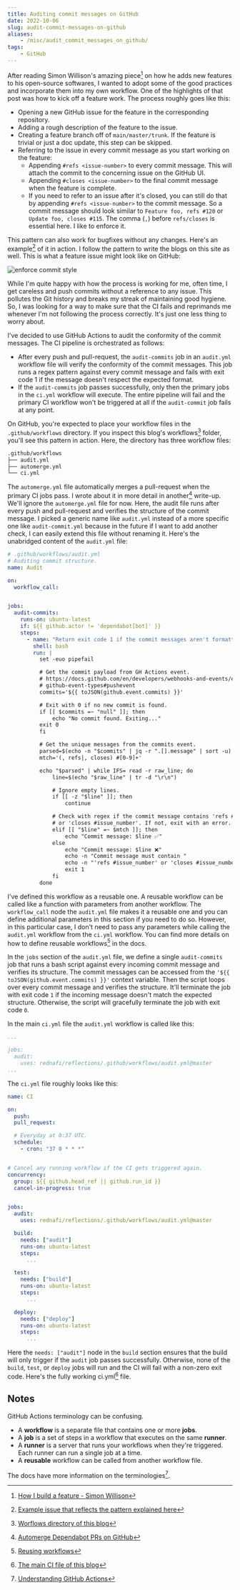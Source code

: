 ```yaml
---
title: Auditing commit messages on GitHub
date: 2022-10-06
slug: audit-commit-messages-on-github
aliases:
    - /misc/audit_commit_messages_on_github/
tags:
    - GitHub
---
```


After reading Simon Willison's amazing piece[^1] on how he adds new features to his
open-source softwares, I wanted to adopt some of the good practices and incorporate them
into my own workflow. One of the highlights of that post was how to kick off a feature work.
The process roughly goes like this:

- Opening a new GitHub issue for the feature in the corresponding repository.
- Adding a rough description of the feature to the issue.
- Creating a feature branch off of `main/master/trunk`. If the feature is trivial or just a
  doc update, this step can be skipped.
- Referring to the issue in every commit message as you start working on the feature:
    - Appending `#refs <issue-number>` to every commit message. This will attach the commit
      to the concerning issue on the GitHub UI.
    - Appending `#closes <issue-number>` to the final commit message when the feature is
      complete.
    - If you need to refer to an issue after it's closed, you can still do that by appending
      `#refs <issue-number>` to the commit message. So a commit message should look similar
      to `Feature foo, refs #120` or `Update foo, closes #115`. The comma (`,`) before
      `refs/closes` is essential here. I like to enforce it.

This pattern can also work for bugfixes without any changes. Here's an example[^2] of it in
action. I follow the pattern to write the blogs on this site as well. This is what a feature
issue might look like on GitHub:

![enforce commit style][image_1]

While I'm quite happy with how the process is working for me, often time, I get careless and
push commits without a reference to any issue. This pollutes the Git history and breaks my
streak of maintaining good hygiene. So, I was looking for a way to make sure that the CI
fails and reprimands me whenever I'm not following the process correctly. It's just one less
thing to worry about.

I've decided to use GitHub Actions to audit the conformity of the commit messages. The CI
pipeline is orchestrated as follows:

- After every push and pull-request, the `audit-commits` job in an `audit.yml` workflow file
  will verify the conformity of the commit messages. This job runs a regex pattern against
  every commit message and fails with exit code 1 if the message doesn't respect the
  expected format.
- If the `audit-commits` job passes successfully, only then the primary jobs in the `ci.yml`
  workflow will execute. The entire pipeline will fail and the primary CI workflow won't be
  triggered at all if the `audit-commit` job fails at any point.

On GitHub, you're expected to place your workflow files in the `.github/workflows`
directory. If you inspect this blog's workflows[^3] folder, you'll see this pattern in
action. Here, the directory has three workflow files:

```txt
.github/workflows
├── audit.yml
├── automerge.yml
└── ci.yml
```

The `automerge.yml` file automatically merges a pull-request when the primary CI jobs pass.
I wrote about it in more detail in another[^4] write-up. We'll ignore the `automerge.yml`
file for now. Here, the audit file runs after every push and pull-request and verifies the
structure of the commit message. I picked a generic name like `audit.yml` instead of a more
specific one like `audit-commit.yml` because in the future if I want to add another check, I
can easily extend this file without renaming it. Here's the unabridged content of the
`audit.yml` file:

```yml
# .github/workflows/audit.yml
# Auditing commit structure.
name: Audit

on:
  workflow_call:


jobs:
  audit-commits:
    runs-on: ubuntu-latest
    if: ${{ github.actor != 'dependabot[bot]' }}
    steps:
      - name: "Return exit code 1 if the commit messages aren't formatted correctly."
        shell: bash
        run: |
          set -euo pipefail

          # Get the commit payload from GH Actions event.
          # https://docs.github.com/en/developers/webhooks-and-events/events/
          # github-event-types#pushevent
          commits='${{ toJSON(github.event.commits) }}'

          # Exit with 0 if no new commit is found.
          if [[ $commits =~ "null" ]]; then
              echo "No commit found. Exiting..."
          exit 0
          fi

          # Get the unique messages from the commits event.
          parsed=$(echo -n "$commits" | jq -r ".[].message" | sort -u)
          mtch='(, refs|, closes) #[0-9]+'

          echo "$parsed" | while IFS= read -r raw_line; do
              line=$(echo "$raw_line" | tr -d "\r\n")

              # Ignore empty lines.
              if [[ -z "$line" ]]; then
                  continue

              # Check with regex if the commit message contains 'refs #issue_number'
              # or 'closes #issue_number'. If not, exit with an error.
              elif [[ "$line" =~ $mtch ]]; then
                  echo "Commit message: $line ✅"
              else
                  echo "Commit message: $line ❌"
                  echo -n "Commit message must contain "
                  echo -n "'refs #issue_number' or 'closes #issue_number'."
                  exit 1
              fi
          done
```

I've defined this workflow as a reusable one. A reusable workflow can be called like a
function with parameters from another workflow. The `workflow_call` node the `audit.yml`
file makes it a reusable one and you can define additional parameters in this section if you
need to do so. However, in this particular case, I don't need to pass any parameters while
calling the `audit.yml` workflow from the `ci.yml` workflow. You can find more details on
how to define reusable workflows[^5] in the docs.

In the `jobs` section of the `audit.yml` file, we define a single `audit-commits` job that
runs a bash script against every incoming commit message and verifies its structure. The
commit messages can be accessed from the `'${{ toJSON(github.event.commits) }}'` context
variable. Then the script loops over every commit message and verifies the structure. It'll
terminate the job with exit code `1` if the incoming message doesn't match the expected
structure. Otherwise, the script will gracefully terminate the job with exit code `0`.

In the main `ci.yml` file the `audit.yml` workflow is called like this:

```yml
...

jobs:
  audit:
    uses: rednafi/reflections/.github/workflows/audit.yml@master
...
```

The `ci.yml` file roughly looks like this:

```yaml
name: CI

on:
  push:
  pull_request:

  # Everyday at 0:37 UTC.
  schedule:
    - cron: "37 0 * * *"


# Cancel any running workflow if the CI gets triggered again.
concurrency:
  group: ${{ github.head_ref || github.run_id }}
  cancel-in-progress: true


jobs:
  audit:
    uses: rednafi/reflections/.github/workflows/audit.yml@master

  build:
    needs: ["audit"]
    runs-on: ubuntu-latest
    steps:
      ...

  test:
    needs: ["build"]
    runs-on: ubuntu-latest
    steps:
      ...

  deploy:
    needs: ["deploy"]
    runs-on: ubuntu-latest
    steps:
      ...
```

Here the `needs: ["audit"]` node in the `build` section ensures that the build will only
trigger if the `audit` job passes successfully. Otherwise, none of the `build`, `test`, or
`deploy` jobs will run and the CI will fail with a non-zero exit code. Here's the fully
working ci.yml[^6] file.

## Notes

GitHub Actions terminology can be confusing.

- A **workflow** is a separate file that contains one or more **jobs**.
- A **job** is a set of steps in a workflow that executes on the same **runner**.
- A **runner** is a server that runs your workflows when they're triggered. Each runner can
  run a single job at a time.
- A **reusable** workflow can be called from another workflow file.

The docs have more information on the terminologies[^7].

[^1]:
    [How I build a feature - Simon Willison](https://simonwillison.net/2022/Jan/12/how-i-build-a-feature/)

[^2]:
    [Example issue that reflects the pattern explained here](https://github.com/rednafi/reflections/issues/170)

[^3]:
    [Worflows directory of this blog](https://github.com/rednafi/reflections/tree/master/.github/workflows)

[^4]: [Automerge Dependabot PRs on GitHub](/misc/automerge_dependabot_prs_on_github/)

[^5]:
    [Reusing workflows](https://docs.github.com/en/actions/using-workflows/reusing-workflows)

[^6]:
    [The main CI file of this blog](https://github.com/rednafi/reflections/blob/master/.github/workflows/ci.yml)

[^7]:
    [Understanding GitHub Actions](https://docs.github.com/en/actions/learn-github-actions/understanding-github-actions)

[image_1]: https://blob.rednafi.com/static/images/audit_commit_messages_on_github/img_1.png
